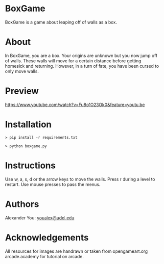 # BoxGame
BoxGame is a game about leaping off of walls as a box.

# About
In BoxGame, you are a box. Your origins are unknown but you now jump off of walls.
These walls will move for a certain distance before getting homesick and returning.
However, in a turn of fate, you have been cursed to only move walls.


# Preview
https://www.youtube.com/watch?v=Fu8o1O23Ok0&feature=youtu.be

# Installation
```
> pip install -r requirements.txt
```
```
> python boxgame.py
```


# Instructions
Use w, a, s, d or the arrow keys to move the walls. Press r during a level to restart.
Use mouse presses to pass the menus.


# Authors
Alexander You: youalex@udel.edu


# Acknowledgements
All resources for images are handrawn or taken from opengameart.org
arcade.academy for tutorial on arcade.